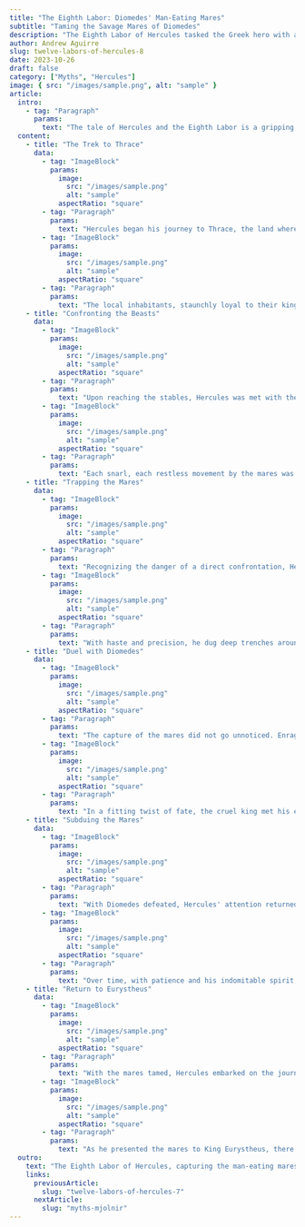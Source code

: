 ```yaml
---
title: "The Eighth Labor: Diomedes' Man-Eating Mares"
subtitle: "Taming the Savage Mares of Diomedes"
description: "The Eighth Labor of Hercules tasked the Greek hero with a daunting mission: to capture the man-eating mares of Diomedes. These were no ordinary horses. Owned by King Diomedes of the Bistones, these mares were infamous for their bloodthirsty nature, having been fed on human flesh. Their fearsome reputation was known throughout the land, and capturing them was considered a near-impossible feat."
author: Andrew Aguirre
slug: twelve-labors-of-hercules-8
date: 2023-10-26
draft: false
category: ["Myths", "Hercules"]
image: { src: "/images/sample.png", alt: "sample" }
article:
  intro:
    - tag: "Paragraph"
      params:
        text: "The tale of Hercules and the Eighth Labor is a gripping narrative filled with danger, strategy, and the hero's undying determination. In this labor, Hercules was charged with capturing the man-eating mares owned by the brutal King Diomedes of Thrace. These weren't ordinary horses but savage beasts with a voracious appetite for human flesh, a grim testament to the malevolence of their master, Diomedes."
  content:
    - title: "The Trek to Thrace"
      data:
        - tag: "ImageBlock"
          params:
            image:
              src: "/images/sample.png"
              alt: "sample"
            aspectRatio: "square"
        - tag: "Paragraph"
          params:
            text: "Hercules began his journey to Thrace, the land where King Diomedes and his dreaded mares resided. The whispers of the mares' reputation preceded them, casting an ominous shadow over Hercules' quest. Every step towards Thrace was a reminder of the peril that lay ahead."
        - tag: "ImageBlock"
          params:
            image:
              src: "/images/sample.png"
              alt: "sample"
            aspectRatio: "square"
        - tag: "Paragraph"
          params:
            text: "The local inhabitants, staunchly loyal to their king, watched Hercules with suspicion, adding to the palpable tension in the air."
    - title: "Confronting the Beasts"
      data:
        - tag: "ImageBlock"
          params:
            image:
              src: "/images/sample.png"
              alt: "sample"
            aspectRatio: "square"
        - tag: "Paragraph"
          params:
            text: "Upon reaching the stables, Hercules was met with the unsettling sight of the mares. Their eyes, filled with malice, and their restless demeanor showcased their savage nature. The tales of their brutality weren't mere myths; they were all too real."
        - tag: "ImageBlock"
          params:
            image:
              src: "/images/sample.png"
              alt: "sample"
            aspectRatio: "square"
        - tag: "Paragraph"
          params:
            text: "Each snarl, each restless movement by the mares was a testament to the challenge Hercules faced. Their power and ferocity were unmatched, demanding respect and caution."
    - title: "Trapping the Mares"
      data:
        - tag: "ImageBlock"
          params:
            image:
              src: "/images/sample.png"
              alt: "sample"
            aspectRatio: "square"
        - tag: "Paragraph"
          params:
            text: "Recognizing the danger of a direct confrontation, Hercules concocted a plan. Drawing the mares out of their enclosure, he led them to a nearby peninsula."
        - tag: "ImageBlock"
          params:
            image:
              src: "/images/sample.png"
              alt: "sample"
            aspectRatio: "square"
        - tag: "Paragraph"
          params:
            text: "With haste and precision, he dug deep trenches around it, essentially converting the peninsula into an island. The mares, for all their wildness, were now trapped, their menace contained."
    - title: "Duel with Diomedes"
      data:
        - tag: "ImageBlock"
          params:
            image:
              src: "/images/sample.png"
              alt: "sample"
            aspectRatio: "square"
        - tag: "Paragraph"
          params:
            text: "The capture of the mares did not go unnoticed. Enraged by the audacity of Hercules' actions, King Diomedes confronted him. A fierce battle ensued between the two titans. Hercules, drawing upon his strength and skill, managed to overpower Diomedes."
        - tag: "ImageBlock"
          params:
            image:
              src: "/images/sample.png"
              alt: "sample"
            aspectRatio: "square"
        - tag: "Paragraph"
          params:
            text: "In a fitting twist of fate, the cruel king met his end at the jaws of his own mares, a poetic justice that Hercules deemed appropriate."
    - title: "Subduing the Mares"
      data:
        - tag: "ImageBlock"
          params:
            image:
              src: "/images/sample.png"
              alt: "sample"
            aspectRatio: "square"
        - tag: "Paragraph"
          params:
            text: "With Diomedes defeated, Hercules' attention returned to the mares. The challenge was not just to capture but to tame these wild beasts."
        - tag: "ImageBlock"
          params:
            image:
              src: "/images/sample.png"
              alt: "sample"
            aspectRatio: "square"
        - tag: "Paragraph"
          params:
            text: "Over time, with patience and his indomitable spirit, Hercules managed to subdue the mares. The creatures, once symbols of terror, began to show signs of calmness, their violent past slowly fading away."
    - title: "Return to Eurystheus"
      data:
        - tag: "ImageBlock"
          params:
            image:
              src: "/images/sample.png"
              alt: "sample"
            aspectRatio: "square"
        - tag: "Paragraph"
          params:
            text: "With the mares tamed, Hercules embarked on the journey back to Mycenae. His return was triumphant, showcasing not just his physical prowess but his ability to strategize and adapt."
        - tag: "ImageBlock"
          params:
            image:
              src: "/images/sample.png"
              alt: "sample"
            aspectRatio: "square"
        - tag: "Paragraph"
          params:
            text: "As he presented the mares to King Eurystheus, there was a begrudging acknowledgment of Hercules' achievement. The mares, their legacy both terrifying and awe-inspiring, were a testament to Hercules' enduring legend."
  outro:
    text: "The Eighth Labor of Hercules, capturing the man-eating mares of Diomedes, stands as a testament to the hero's resilience, intelligence, and indomitable spirit. Overcoming odds and facing challenges that would deter lesser beings, Hercules emerged victorious, further cementing his place in the pantheon of Greek heroes. The tale serves as a reminder of the hero's journey, filled with trials, but ultimately leading to triumph."
    links:
      previousArticle:
        slug: "twelve-labors-of-hercules-7"
      nextArticle:
        slug: "myths-mjolnir"
---
```

